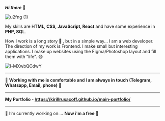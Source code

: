 <b>***Hi there***</b> 👋 

![u2fng (1)](https://github.com/KirillRusacoff/KirillRusacoff/assets/121468262/e521cef8-4969-41fd-80a1-7d858a35782e)




My skills are <b>HTML, CSS, JavaScript, React</b> and have some experience in <b>PHP, SQL</b>.



How I work is a long story 🤔 , but in a simple way... I am a web developer. The direction of my work is Frontend. I make small but interesting applications. I make up websites using the Figma/Photoshop layout and fill them with "life". 😄



![l-MXwbQCdwY](https://github.com/KirillRusacoff/KirillRusacoff/assets/121468262/404bc84f-483c-4c9d-b48e-d47dacb1b46a)


********************



🌱 <b>Working with me is comfortable and I am always in touch (Telegram, Whatsapp, Email, phone)</b> 🌱


********************


<b>My Portfolio - https://kirillrusacoff.github.io/main-portfolio/</b>


********************


 🔭 I’m currently working on ... <b>Now i'm a free</b> 👋

